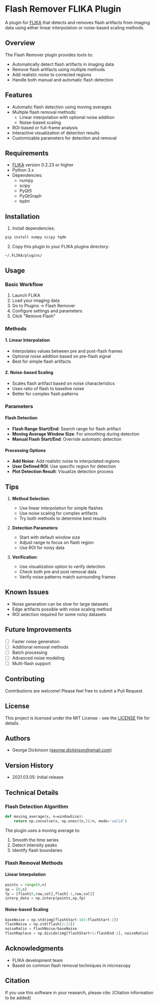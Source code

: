 # Flash Remover FLIKA Plugin

A plugin for [FLIKA](https://github.com/flika-org/flika) that detects and removes flash artifacts from imaging data using either linear interpolation or noise-based scaling methods.

## Overview

The Flash Remover plugin provides tools to:
- Automatically detect flash artifacts in imaging data
- Remove flash artifacts using multiple methods
- Add realistic noise to corrected regions
- Handle both manual and automatic flash detection

## Features

- Automatic flash detection using moving averages
- Multiple flash removal methods:
  - Linear interpolation with optional noise addition
  - Noise-based scaling
- ROI-based or full-frame analysis
- Interactive visualization of detection results
- Customizable parameters for detection and removal

## Requirements

- [FLIKA](https://github.com/flika-org/flika) version 0.2.23 or higher
- Python 3.x
- Dependencies:
  - numpy
  - scipy
  - PyQt5
  - PyQtGraph
  - tqdm

## Installation

1. Install dependencies:
```bash
pip install numpy scipy tqdm
```

2. Copy this plugin to your FLIKA plugins directory:
```bash
~/.FLIKA/plugins/
```

## Usage

### Basic Workflow

1. Launch FLIKA
2. Load your imaging data
3. Go to Plugins → Flash Remover
4. Configure settings and parameters
5. Click "Remove Flash"

### Methods

#### 1. Linear Interpolation
- Interpolates values between pre and post-flash frames
- Optional noise addition based on pre-flash signal
- Best for simple flash artifacts

#### 2. Noise-based Scaling
- Scales flash artifact based on noise characteristics
- Uses ratio of flash to baseline noise
- Better for complex flash patterns

### Parameters

#### Flash Detection
- **Flash Range Start/End**: Search range for flash artifact
- **Moving Average Window Size**: For smoothing during detection
- **Manual Flash Start/End**: Override automatic detection

#### Processing Options
- **Add Noise**: Add realistic noise to interpolated regions
- **User Defined ROI**: Use specific region for detection
- **Plot Detection Result**: Visualize detection process

## Tips

1. **Method Selection**:
   - Use linear interpolation for simple flashes
   - Use noise scaling for complex artifacts
   - Try both methods to determine best results

2. **Detection Parameters**:
   - Start with default window size
   - Adjust range to focus on flash region
   - Use ROI for noisy data

3. **Verification**:
   - Use visualization option to verify detection
   - Check both pre and post removal data
   - Verify noise patterns match surrounding frames

## Known Issues

- Noise generation can be slow for large datasets
- Edge artifacts possible with noise scaling method
- ROI selection required for some noisy datasets

## Future Improvements

- [ ] Faster noise generation
- [ ] Additional removal methods
- [ ] Batch processing
- [ ] Advanced noise modeling
- [ ] Multi-flash support

## Contributing

Contributions are welcome! Please feel free to submit a Pull Request.

## License

This project is licensed under the MIT License - see the [LICENSE](LICENSE) file for details.

## Authors

- George Dickinson (george.dickinson@gmail.com)

## Version History

- 2021.03.05: Initial release

## Technical Details

### Flash Detection Algorithm

```python
def moving_average(x, n=windowSize):
    return np.convolve(x, np.ones((n,))/n, mode='valid')
```

The plugin uses a moving average to:
1. Smooth the time series
2. Detect intensity peaks
3. Identify flash boundaries

### Flash Removal Methods

#### Linear Interpolation
```python
points = range(0,n)
xp = [0,n]
fp = [flash[0,row,col],flash[-1,row,col]]
interp_data = np.interp(points,xp,fp)
```

#### Noise-based Scaling
```python
baseNoise = np.std(img[flashStart-102:flashStart-2])
flashNoise = np.std(flash[2:12])
noiseRatio = flashNoise/baseNoise
flashReplace = np.divide(img[flashStart+1:flashEnd-1], noiseRatio)
```

## Acknowledgments

- FLIKA development team
- Based on common flash removal techniques in microscopy

## Citation

If you use this software in your research, please cite:
[Citation information to be added]
